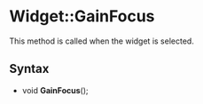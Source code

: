 # Widget::GainFocus

This method is called when the widget is selected.

## Syntax

- void **GainFocus**();
